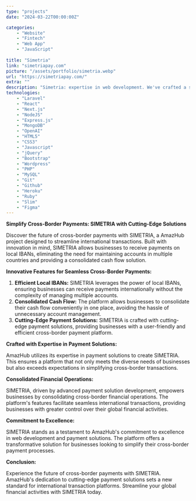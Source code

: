```yaml
---
type: "projects"
date: "2024-03-22T00:00:00Z"

categories: 
    - "Website"
    - "Fintech"
    - "Web App"
    - "JavaScript"
 
title: "Simetria"
link: "simetriapay.com"
picture: "/assets/portfolio/simetria.webp"
url: "https://simetriapay.com/"
extra: ""
description: "Simetria: expertise in web development. We've crafted a seamless website page for Simetria's cross-border payment platform, ensuring efficiency and user engagement."
technologies: 
    - "Laravel"
    - "React"
    - "Next.js"
    - "NodeJS"
    - "Express.js"
    - "MongoDB"
    - "OpenAI"
    - "HTML5"
    - "CSS3"
    - "Javascript"
    - "jQuery"
    - "Bootstrap"
    - "Wordpress"
    - "PHP"
    - "MySQL"
    - "Git"
    - "Github"
    - "Heroku"
    - "Ruby"
    - "Slim"
    - "Figma"
---
```

**Simplify Cross-Border Payments: SIMETRIA with Cutting-Edge Solutions**

Discover the future of cross-border payments with SIMETRIA, a AmazHub project designed to streamline international transactions. Built with innovation in mind, SIMETRIA allows businesses to receive payments on local IBANs, eliminating the need for maintaining accounts in multiple countries and providing a consolidated cash flow solution.

**Innovative Features for Seamless Cross-Border Payments:**

1. **Efficient Local IBANs:** SIMETRIA leverages the power of local IBANs, ensuring businesses can receive payments internationally without the complexity of managing multiple accounts.
2. **Consolidated Cash Flow:** The platform allows businesses to consolidate their cash flow conveniently in one place, avoiding the hassle of unnecessary account management.
3. **Cutting-Edge Payment Solutions:** SIMETRIA is crafted with cutting-edge payment solutions, providing businesses with a user-friendly and efficient cross-border payment platform.

**Crafted with Expertise in Payment Solutions:**

AmazHub utilizes its expertise in payment solutions to create SIMETRIA. This ensures a platform that not only meets the diverse needs of businesses but also exceeds expectations in simplifying cross-border transactions.

**Consolidated Financial Operations:**

SIMETRIA, driven by advanced payment solution development, empowers businesses by consolidating cross-border financial operations. The platform's features facilitate seamless international transactions, providing businesses with greater control over their global financial activities.

**Commitment to Excellence:**

SIMETRIA stands as a testament to AmazHub's commitment to excellence in web development and payment solutions. The platform offers a transformative solution for businesses looking to simplify their cross-border payment processes.

**Conclusion:**

Experience the future of cross-border payments with SIMETRIA. AmazHub's dedication to cutting-edge payment solutions sets a new standard for international transaction platforms. Streamline your global financial activities with SIMETRIA today.
